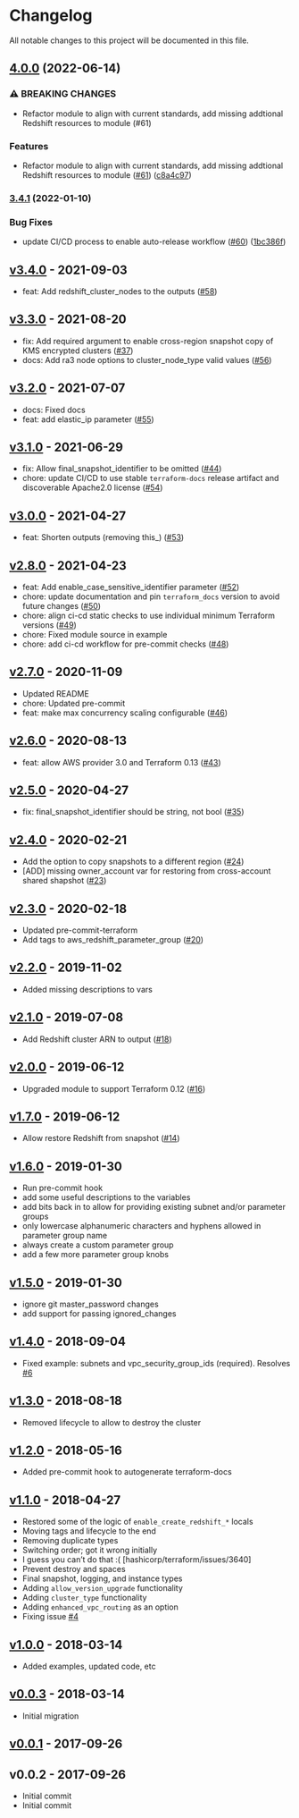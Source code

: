 # Changelog

All notable changes to this project will be documented in this file.

## [4.0.0](https://github.com/terraform-aws-modules/terraform-aws-redshift/compare/v3.4.1...v4.0.0) (2022-06-14)


### ⚠ BREAKING CHANGES

* Refactor module to align with current standards, add missing addtional Redshift resources to module (#61)

### Features

* Refactor module to align with current standards, add missing addtional Redshift resources to module ([#61](https://github.com/terraform-aws-modules/terraform-aws-redshift/issues/61)) ([c8a4c97](https://github.com/terraform-aws-modules/terraform-aws-redshift/commit/c8a4c97aa881e4e0d0c24489618704888554f901))

### [3.4.1](https://github.com/terraform-aws-modules/terraform-aws-redshift/compare/v3.4.0...v3.4.1) (2022-01-10)


### Bug Fixes

* update CI/CD process to enable auto-release workflow ([#60](https://github.com/terraform-aws-modules/terraform-aws-redshift/issues/60)) ([1bc386f](https://github.com/terraform-aws-modules/terraform-aws-redshift/commit/1bc386f275c83d35359a41e9e25644d02920c857))

<a name="v3.4.0"></a>
## [v3.4.0] - 2021-09-03

- feat: Add redshift_cluster_nodes to the outputs ([#58](https://github.com/terraform-aws-modules/terraform-aws-redshift/issues/58))


<a name="v3.3.0"></a>
## [v3.3.0] - 2021-08-20

- fix: Add required argument to enable cross-region snapshot copy of KMS encrypted clusters ([#37](https://github.com/terraform-aws-modules/terraform-aws-redshift/issues/37))
- docs: Add ra3 node options to cluster_node_type valid values ([#56](https://github.com/terraform-aws-modules/terraform-aws-redshift/issues/56))


<a name="v3.2.0"></a>
## [v3.2.0] - 2021-07-07

- docs: Fixed docs
- feat: add elastic_ip parameter ([#55](https://github.com/terraform-aws-modules/terraform-aws-redshift/issues/55))


<a name="v3.1.0"></a>
## [v3.1.0] - 2021-06-29

- fix: Allow final_snapshot_identifier to be omitted ([#44](https://github.com/terraform-aws-modules/terraform-aws-redshift/issues/44))
- chore: update CI/CD to use stable `terraform-docs` release artifact and discoverable Apache2.0 license ([#54](https://github.com/terraform-aws-modules/terraform-aws-redshift/issues/54))


<a name="v3.0.0"></a>
## [v3.0.0] - 2021-04-27

- feat: Shorten outputs (removing this_) ([#53](https://github.com/terraform-aws-modules/terraform-aws-redshift/issues/53))


<a name="v2.8.0"></a>
## [v2.8.0] - 2021-04-23

- feat: Add enable_case_sensitive_identifier parameter ([#52](https://github.com/terraform-aws-modules/terraform-aws-redshift/issues/52))
- chore: update documentation and pin `terraform_docs` version to avoid future changes ([#50](https://github.com/terraform-aws-modules/terraform-aws-redshift/issues/50))
- chore: align ci-cd static checks to use individual minimum Terraform versions ([#49](https://github.com/terraform-aws-modules/terraform-aws-redshift/issues/49))
- chore: Fixed module source in example
- chore: add ci-cd workflow for pre-commit checks ([#48](https://github.com/terraform-aws-modules/terraform-aws-redshift/issues/48))


<a name="v2.7.0"></a>
## [v2.7.0] - 2020-11-09

- Updated README
- chore: Updated pre-commit
- feat: make max concurrency scaling configurable ([#46](https://github.com/terraform-aws-modules/terraform-aws-redshift/issues/46))


<a name="v2.6.0"></a>
## [v2.6.0] - 2020-08-13

- feat: allow AWS provider 3.0 and Terraform 0.13 ([#43](https://github.com/terraform-aws-modules/terraform-aws-redshift/issues/43))


<a name="v2.5.0"></a>
## [v2.5.0] - 2020-04-27

- fix: final_snapshot_identifier should be string, not bool ([#35](https://github.com/terraform-aws-modules/terraform-aws-redshift/issues/35))


<a name="v2.4.0"></a>
## [v2.4.0] - 2020-02-21

- Add the option to copy snapshots to a different region ([#24](https://github.com/terraform-aws-modules/terraform-aws-redshift/issues/24))
- [ADD] missing owner_account var for restoring from cross-account shared shapshot ([#23](https://github.com/terraform-aws-modules/terraform-aws-redshift/issues/23))


<a name="v2.3.0"></a>
## [v2.3.0] - 2020-02-18

- Updated pre-commit-terraform
- Add tags to aws_redshift_parameter_group ([#20](https://github.com/terraform-aws-modules/terraform-aws-redshift/issues/20))


<a name="v2.2.0"></a>
## [v2.2.0] - 2019-11-02

- Added missing descriptions to vars


<a name="v2.1.0"></a>
## [v2.1.0] - 2019-07-08

- Add Redshift cluster ARN to output ([#18](https://github.com/terraform-aws-modules/terraform-aws-redshift/issues/18))


<a name="v2.0.0"></a>
## [v2.0.0] - 2019-06-12

- Upgraded module to support Terraform 0.12 ([#16](https://github.com/terraform-aws-modules/terraform-aws-redshift/issues/16))


<a name="v1.7.0"></a>
## [v1.7.0] - 2019-06-12

- Allow restore Redshift from snapshot ([#14](https://github.com/terraform-aws-modules/terraform-aws-redshift/issues/14))


<a name="v1.6.0"></a>
## [v1.6.0] - 2019-01-30

- Run pre-commit hook
- add some useful descriptions to the variables
- add bits back in to allow for providing existing subnet and/or parameter groups
- only lowercase alphanumeric characters and hyphens allowed in parameter group name
- always create a custom parameter group
- add a few more parameter group knobs


<a name="v1.5.0"></a>
## [v1.5.0] - 2019-01-30

- ignore git master_password changes
- add support for passing ignored_changes


<a name="v1.4.0"></a>
## [v1.4.0] - 2018-09-04

- Fixed example: subnets and vpc_security_group_ids (required). Resolves [#6](https://github.com/terraform-aws-modules/terraform-aws-redshift/issues/6)


<a name="v1.3.0"></a>
## [v1.3.0] - 2018-08-18

- Removed lifecycle to allow to destroy the cluster


<a name="v1.2.0"></a>
## [v1.2.0] - 2018-05-16

- Added pre-commit hook to autogenerate terraform-docs


<a name="v1.1.0"></a>
## [v1.1.0] - 2018-04-27

- Restored some of the logic of `enable_create_redshift_*` locals
- Moving tags and lifecycle to the end
- Removing duplicate types
- Switching order; got it wrong initially
- I guess you can’t do that :( [hashicorp/terraform/issues/3640]
- Prevent destroy and spaces
- Final snapshot, logging, and instance types
- Adding `allow_version_upgrade` functionality
- Adding `cluster_type` functionality
- Adding `enhanced_vpc_routing` as an option
- Fixing issue [#4](https://github.com/terraform-aws-modules/terraform-aws-redshift/issues/4)


<a name="v1.0.0"></a>
## [v1.0.0] - 2018-03-14

- Added examples, updated code, etc


<a name="v0.0.3"></a>
## [v0.0.3] - 2018-03-14

- Initial migration


<a name="v0.0.1"></a>
## [v0.0.1] - 2017-09-26



<a name="v0.0.2"></a>
## v0.0.2 - 2017-09-26

- Initial commit
- Initial commit


[Unreleased]: https://github.com/terraform-aws-modules/terraform-aws-redshift/compare/v3.4.0...HEAD
[v3.4.0]: https://github.com/terraform-aws-modules/terraform-aws-redshift/compare/v3.3.0...v3.4.0
[v3.3.0]: https://github.com/terraform-aws-modules/terraform-aws-redshift/compare/v3.2.0...v3.3.0
[v3.2.0]: https://github.com/terraform-aws-modules/terraform-aws-redshift/compare/v3.1.0...v3.2.0
[v3.1.0]: https://github.com/terraform-aws-modules/terraform-aws-redshift/compare/v3.0.0...v3.1.0
[v3.0.0]: https://github.com/terraform-aws-modules/terraform-aws-redshift/compare/v2.8.0...v3.0.0
[v2.8.0]: https://github.com/terraform-aws-modules/terraform-aws-redshift/compare/v2.7.0...v2.8.0
[v2.7.0]: https://github.com/terraform-aws-modules/terraform-aws-redshift/compare/v2.6.0...v2.7.0
[v2.6.0]: https://github.com/terraform-aws-modules/terraform-aws-redshift/compare/v2.5.0...v2.6.0
[v2.5.0]: https://github.com/terraform-aws-modules/terraform-aws-redshift/compare/v2.4.0...v2.5.0
[v2.4.0]: https://github.com/terraform-aws-modules/terraform-aws-redshift/compare/v2.3.0...v2.4.0
[v2.3.0]: https://github.com/terraform-aws-modules/terraform-aws-redshift/compare/v2.2.0...v2.3.0
[v2.2.0]: https://github.com/terraform-aws-modules/terraform-aws-redshift/compare/v2.1.0...v2.2.0
[v2.1.0]: https://github.com/terraform-aws-modules/terraform-aws-redshift/compare/v2.0.0...v2.1.0
[v2.0.0]: https://github.com/terraform-aws-modules/terraform-aws-redshift/compare/v1.7.0...v2.0.0
[v1.7.0]: https://github.com/terraform-aws-modules/terraform-aws-redshift/compare/v1.6.0...v1.7.0
[v1.6.0]: https://github.com/terraform-aws-modules/terraform-aws-redshift/compare/v1.5.0...v1.6.0
[v1.5.0]: https://github.com/terraform-aws-modules/terraform-aws-redshift/compare/v1.4.0...v1.5.0
[v1.4.0]: https://github.com/terraform-aws-modules/terraform-aws-redshift/compare/v1.3.0...v1.4.0
[v1.3.0]: https://github.com/terraform-aws-modules/terraform-aws-redshift/compare/v1.2.0...v1.3.0
[v1.2.0]: https://github.com/terraform-aws-modules/terraform-aws-redshift/compare/v1.1.0...v1.2.0
[v1.1.0]: https://github.com/terraform-aws-modules/terraform-aws-redshift/compare/v1.0.0...v1.1.0
[v1.0.0]: https://github.com/terraform-aws-modules/terraform-aws-redshift/compare/v0.0.3...v1.0.0
[v0.0.3]: https://github.com/terraform-aws-modules/terraform-aws-redshift/compare/v0.0.1...v0.0.3
[v0.0.1]: https://github.com/terraform-aws-modules/terraform-aws-redshift/compare/v0.0.2...v0.0.1
